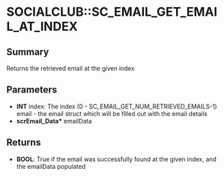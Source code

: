 # SOCIALCLUB::SC_EMAIL_GET_EMAIL_AT_INDEX

## Summary
Returns the retrieved email at the given index

## Parameters
* **INT** index: The index (0 - SC_EMAIL_GET_NUM_RETRIEVED_EMAILS-1) email - the email struct which will be filled out with the email details
* **scrEmail_Data\*** emailData

## Returns
* **BOOL**: True if the email was successfully found at the given index, and the emailData populated